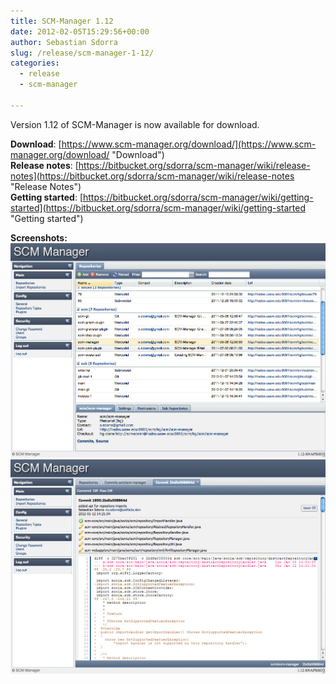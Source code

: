 ```yaml
---
title: SCM-Manager 1.12
date: 2012-02-05T15:29:56+00:00
author: Sebastian Sdorra
slug: /release/scm-manager-1-12/
categories:
  - release
  - scm-manager

---
```

Version 1.12 of SCM-Manager is now available for download.

**Download**: [https://www.scm-manager.org/download/](https://www.scm-manager.org/download/ "Download")  
**Release notes**: [https://bitbucket.org/sdorra/scm-manager/wiki/release-notes](https://bitbucket.org/sdorra/scm-manager/wiki/release-notes "Release Notes")  
**Getting started**: [https://bitbucket.org/sdorra/scm-manager/wiki/getting-started](https://bitbucket.org/sdorra/scm-manager/wiki/getting-started "Getting started")

**Screenshots:**
[![repository overview](assets/screen-repository-overview.jpg)](assets/screen-repository-overview.jpg "repository overview")
[![changeset view](assets/screen-commit.jpg)](assets/screen-commit.jpg "changeset view")

